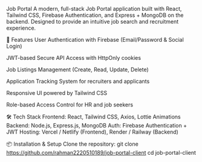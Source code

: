 Job Portal
A modern, full-stack Job Portal application built with React, Tailwind CSS, Firebase Authentication, and Express + MongoDB on the backend. Designed to provide an intuitive job search and recruitment experience.

🚀 Features
User Authentication with Firebase (Email/Password & Social Login)

JWT-based Secure API Access with HttpOnly cookies

Job Listings Management (Create, Read, Update, Delete)

Application Tracking System for recruiters and applicants

Responsive UI powered by Tailwind CSS

Role-based Access Control for HR and job seekers

🛠 Tech Stack
Frontend: React, Tailwind CSS, Axios, Lottie Animations Backend: Node.js, Express.js, MongoDB Auth: Firebase Authentication + JWT Hosting: Vercel / Netlify (Frontend), Render / Railway (Backend)

📦 Installation & Setup
Clone the repository:
git clone https://github.com/rahman2220510189/job-portal-client
cd job-portal-client



